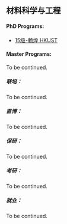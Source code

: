 ## 材料科学与工程

#### PhD Programs:

- [15级-赖煌 HKUST](个人申请总结/材料科学与工程系/[HK]-15-赖煌.md)

#### Master Programs:

To be continued.

##### 联培：

To be continued.

##### 直博：

To be continued.

##### 保研：

To be continued.

##### 考研：

To be continued.

##### 就业：

To be continued.
